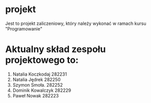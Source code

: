 # projekt
Jest to projekt zaliczeniowy, który należy wykonać w ramach kursu "Programowanie"
# Aktualny skład  zespołu projektowego to:
  1. Natalia Koczkodaj 282231
  2. Natalia Jędrek 282250
  3. Szymon Smoła. 282252
  4. Dominik Kowalczyk 282229
  5. Paweł Nowak 282223
